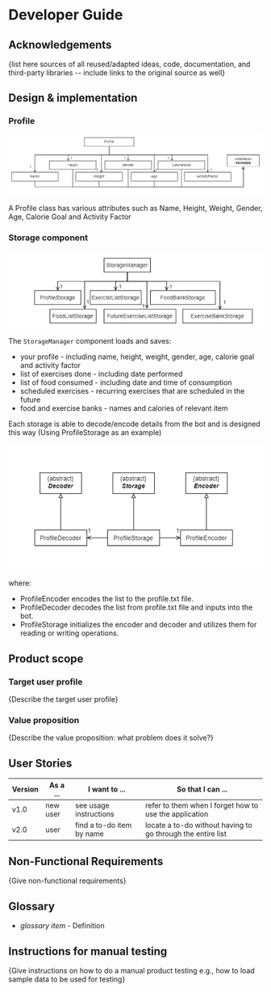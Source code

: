 # Developer Guide

## Acknowledgements

{list here sources of all reused/adapted ideas, code, documentation, and third-party libraries -- include links to the original source as well}

## Design & implementation

### Profile

![ProfileClassDiagram](ProfileClassDiagramv1.png)

A Profile class has various attributes such as Name, Height, Weight, Gender, Age, Calorie Goal and Activity Factor


### Storage component

![StorageManagerClassDiagram](StorageManagerClassDiagramv1.png)

The `StorageManager` component loads and saves:
- your profile - including name, height, weight, gender, age, calorie goal and activity factor 
- list of exercises done - including date performed
- list of food consumed - including date and time of consumption
- scheduled exercises - recurring exercises that are scheduled in the future
- food and exercise banks - names and calories of relevant item

Each storage is able to decode/encode details from the bot and is designed this way (Using ProfileStorage as an example)

![ProfileStorageClassDiagram](ProfileStorageClassDiagramv1.png)

where:
- ProfileEncoder encodes the list to the profile.txt file.
- ProfileDecoder decodes the list from profile.txt file and inputs into the bot.
- ProfileStorage initializes the encoder and decoder and utilizes them for reading or writing operations.

## Product scope
### Target user profile

{Describe the target user profile}

### Value proposition

{Describe the value proposition: what problem does it solve?}

## User Stories

|Version| As a ... | I want to ... | So that I can ...|
|--------|----------|---------------|------------------|
|v1.0|new user|see usage instructions|refer to them when I forget how to use the application|
|v2.0|user|find a to-do item by name|locate a to-do without having to go through the entire list|

## Non-Functional Requirements

{Give non-functional requirements}

## Glossary

* *glossary item* - Definition

## Instructions for manual testing

{Give instructions on how to do a manual product testing e.g., how to load sample data to be used for testing}
